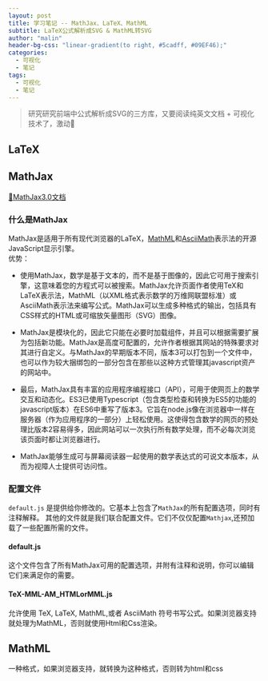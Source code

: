 ```yaml
---
layout: post
title: 学习笔记 -- MathJax、LaTeX、MathML
subtitle: LaTeX公式解析成SVG & MathML转SVG
author: "malin"
header-bg-css: "linear-gradient(to right, #5cadff, #09EF46);"
categories:
  - 可视化
  - 笔记
tags:
  - 可视化
  - 笔记
---
```


> 研究研究前端中公式解析成SVG的三方库，又要阅读纯英文文档 + 可视化技术了，激动🤪

## LaTeX

## MathJax

[📄MathJax3.0文档](http://docs.mathjax.org/en/v3.0-latest/basic/mathjax.html)

### 什么是MathJax

MathJax是适用于所有现代浏览器的LaTeX，[MathML](https://www.w3.org/TR/MathML3/)和[AsciiMath](http://asciimath.org/)表示法的开源JavaScript显示引擎。  
优势：

- 使用MathJax，数学是基于文本的，而不是基于图像的，因此它可用于搜索引擎，这意味着您的方程式可以被搜索。MathJax允许页面作者使用TeX和LaTeX表示法，MathML（以XML格式表示数学的万维网联盟标准）或 AsciiMath表示法来编写公式。MathJax可以生成多种格式的输出，包括具有CSS样式的HTML或可缩放矢量图形（SVG）图像。

- MathJax是模块化的，因此它只能在必要时加载组件，并且可以根据需要扩展为包括新功能。MathJax是高度可配置的，允许作者根据其网站的特殊要求对其进行自定义。与MathJax的早期版本不同，版本3可以打包到一个文件中，也可以作为较大捆绑包的一部分包含在那些以这种方式管理其javascript资产的网站中。

- 最后，MathJax具有丰富的应用程序编程接口（API），可用于使网页上的数学交互和动态化。ES3已使用Typescript（包含类型检查和转换为ES5的功能的javascript版本）在ES6中重写了版本3。它旨在node.js像在浏览器中一样在服务器（作为应用程序的一部分）上轻松使用。这使得包含数学的网页的预处理比版本2容易得多，因此网站可以一次执行所有数学处理，而不必每次浏览该页面时都让浏览器进行。

- MathJax能够生成可与屏幕阅读器一起使用的数学表达式的可说文本版本，从而为视障人士提供可访问性。

### 配置文件

`default.js` 是提供给你修改的。它基本上包含了`MathJax`的所有配置选项，同时有注释解释。 其他的文件就是我们联合配置文件。它们不仅仅配置`Mathjax`,还预加载了一些配置所需的文件。

#### default.js

这个文件包含了所有MathJax可用的配置选项，并附有注释和说明，你可以编辑它们来满足你的需要。

#### TeX-MML-AM_HTMLorMML.js

允许使用 TeX, LaTeX, MathML,或者 AsciiMath 符号书写公式。如果浏览器支持就处理为MathML，否则就使用Html和Css渲染。

## MathML

一种格式，如果浏览器支持，就转换为这种格式，否则转为html和css
